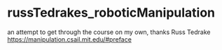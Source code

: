 # russTedrakes_roboticManipulation
an attempt to get through the course on my own, thanks Russ Tedrake https://manipulation.csail.mit.edu/#preface
